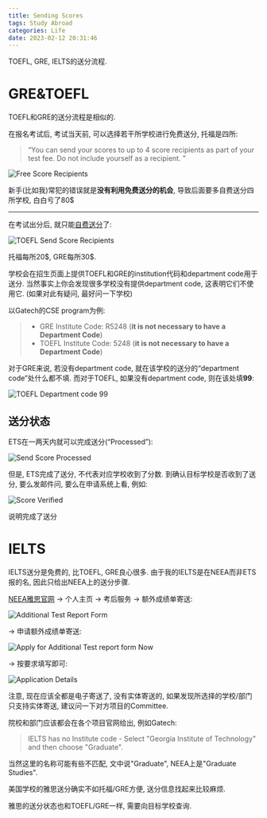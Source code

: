 ```yaml
---
title: Sending Scores
tags: Study Abroad
categories: Life
date: 2023-02-12 20:31:46
---
```





TOEFL, GRE, IELTS的送分流程.

<!--more-->

# GRE&TOEFL

TOEFL和GRE的送分流程是相似的.

在报名考试后, 考试当天前, 可以选择若干所学校进行免费送分, 托福是四所:

> “You can send your scores to up to 4 score recipients as part of your test fee. Do not include yourself as a recipient. ”

![Free Score Recipients](https://seec2-lyk.oss-cn-shanghai.aliyuncs.com/Hexo/Study%20Abroad/Sending%20Scores/Free%20Score%20Recipients.png)

新手(比如我)常犯的错误就是**没有利用免费送分的机会**, 导致后面要多自费送分四所学校, 白白亏了80\$

---

在考试出分后, 就只能[自费送分](https://v2.ereg.ets.org/ereg/orderScoreReport)了:

![TOEFL Send Score Recipients](https://seec2-lyk.oss-cn-shanghai.aliyuncs.com/Hexo/Study%20Abroad/Sending%20Scores/TOEFL%20Send%20Score%20Recipients.png)

托福每所20\$, GRE每所30\$.

学校会在招生页面上提供TOEFL和GRE的institution代码和department code用于送分. 当然事实上你会发现很多学校没有提供department code, 这表明它们不使用它. (如果对此有疑问, 最好问一下学校)

以Gatech的CSE program为例:

> * GRE Institute Code: R5248 (**it is not necessary to have a Department Code**)
> * TOEFL Institute Code: 5248 (**it is not necessary to have a Department Code**)



对于GRE来说, 若没有department code, 就在该学校的送分的“department code”处什么都不填. 而对于TOEFL, 如果没有department code, 则在该处填**99**:

![TOEFL Department code 99](https://seec2-lyk.oss-cn-shanghai.aliyuncs.com/Hexo/Study%20Abroad/Sending%20Scores/TOEFL%20Department%20code%2099.png)

## 送分状态

ETS在一两天内就可以完成送分(“Processed”):

![Send Score Processed](https://seec2-lyk.oss-cn-shanghai.aliyuncs.com/Hexo/Study%20Abroad/Sending%20Scores/Send%20Score%20Processed.png)

但是, ETS完成了送分, 不代表对应学校收到了分数. 到确认目标学校是否收到了送分, 要么发邮件问, 要么在申请系统上看, 例如:

![Score Verified](https://seec2-lyk.oss-cn-shanghai.aliyuncs.com/Hexo/Study%20Abroad/Sending%20Scores/Score%20Verified.png)

说明完成了送分



# IELTS

IELTS送分是免费的, 比TOEFL, GRE良心很多. 由于我的IELTS是在NEEA而非ETS报的名, 因此只给出NEEA上的送分步骤.

[NEEA雅思官网](https://ielts.neea.edu.cn/homepage?QuVcIYRngAyv=1676203642769#) -> 个人主页 -> 考后服务 -> 额外成绩单寄送:

![Additional Test Report Form](https://seec2-lyk.oss-cn-shanghai.aliyuncs.com/Hexo/Study%20Abroad/Sending%20Scores/Additional%20Test%20Report%20Form.png)



-> 申请额外成绩单寄送:



![Apply for Additional Test report form Now](https://seec2-lyk.oss-cn-shanghai.aliyuncs.com/Hexo/Study%20Abroad/Sending%20Scores/Apply%20for%20Additional%20Test%20report%20form%20Now.png)



-> 按要求填写即可:

![Application Details](https://seec2-lyk.oss-cn-shanghai.aliyuncs.com/Hexo/Study%20Abroad/Sending%20Scores/Application%20Details.png)

注意, 现在应该全都是电子寄送了, 没有实体寄送的, 如果发现所选择的学校/部门只支持实体寄送, 建议问一下对方项目的Committee.

院校和部门应该都会在各个项目官网给出, 例如Gatech:

> IELTS has no Institute code - Select "Georgia Institute of Technology" and then choose "Graduate".

当然这里的名称可能有些不匹配, 文中说"Graduate", NEEA上是"Graduate Studies". 

美国学校的雅思送分确实不如托福/GRE方便, 送分信息找起来比较麻烦.



雅思的送分状态也和TOEFL/GRE一样, 需要向目标学校查询.
